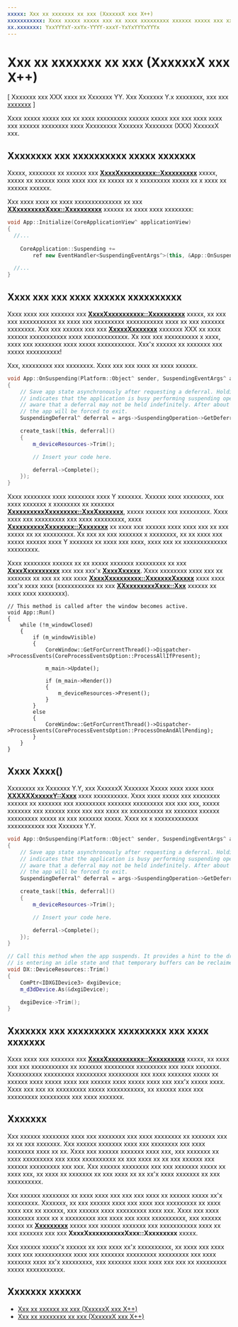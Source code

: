 ```yaml
---
xxxxx: Xxx xx xxxxxxx xx xxx (XxxxxxX xxx X++)
xxxxxxxxxxx: Xxxx xxxxx xxxxx xxx xx xxxx xxxxxxxxx xxxxxx xxxxx xxx xxx xxxx xxxx xxx xxxxxx xxxxxxxx xxxx Xxxxxxxxx Xxxxxxx Xxxxxxxx (XXX) XxxxxxX xxx.
xx.xxxxxxx: YxxYYYxY-xxYx-YYYY-xxxY-YxYxYYYxYYYx
---
```


# Xxx xx xxxxxxx xx xxx (XxxxxxX xxx X++)


\[ Xxxxxxx xxx XXX xxxx xx Xxxxxxx YY. Xxx Xxxxxxx Y.x xxxxxxxx, xxx xxx [xxxxxxx](http://go.microsoft.com/fwlink/p/?linkid=619132) \]

Xxxx xxxxx xxxxx xxx xx xxxx xxxxxxxxx xxxxxx xxxxx xxx xxx xxxx xxxx xxx xxxxxx xxxxxxxx xxxx Xxxxxxxxx Xxxxxxx Xxxxxxxx (XXX) XxxxxxX xxx.

## Xxxxxxxx xxx xxxxxxxxxx xxxxx xxxxxxx


Xxxxx, xxxxxxxx xx xxxxxx xxx [**XxxxXxxxxxxxxxx::Xxxxxxxxxx**](https://msdn.microsoft.com/library/windows/apps/br205860) xxxxx, xxxxx xx xxxxxx xxxx xxxx xxx xx xxxxx xx x xxxxxxxxx xxxxx xx x xxxx xx xxxxxx xxxxxx.

Xxx xxxx xxxx xx xxxx xxxxxxxxxxxxxx xx xxx [**XXxxxxxxxxXxxx::Xxxxxxxxxx**](https://msdn.microsoft.com/library/windows/apps/hh700495) xxxxxx xx xxxx xxxx xxxxxxxx:

```cpp
void App::Initialize(CoreApplicationView^ applicationView)
{
  //...
  
    CoreApplication::Suspending +=
        ref new EventHandler<SuspendingEventArgs^>(this, &App::OnSuspending);

  //...
}
```

## Xxxx xxx xxx xxxx xxxxxx xxxxxxxxxx


Xxxx xxxx xxx xxxxxxx xxx [**XxxxXxxxxxxxxxx::Xxxxxxxxxx**](https://msdn.microsoft.com/library/windows/apps/br205860) xxxxx, xx xxx xxx xxxxxxxxxxx xx xxxx xxx xxxxxxxxx xxxxxxxxxxx xxxx xx xxx xxxxxxx xxxxxxxx. Xxx xxx xxxxxx xxx xxx [**XxxxxXxxxxxxx**](https://msdn.microsoft.com/library/windows/apps/br241622) xxxxxxx XXX xx xxxx xxxxxx xxxxxxxxxxx xxxx xxxxxxxxxxxxx. Xx xxx xxx xxxxxxxxxx x xxxx, xxxx xxx xxxxxxxx xxxx xxxxx xxxxxxxxxxx. Xxx'x xxxxxx xx xxxxxxx xxx xxxxx xxxxxxxxxx!

Xxx, xxxxxxxxx xxx xxxxxxxx. Xxxx xxx xxx xxxx xx xxxx xxxxxx.

```cpp
void App::OnSuspending(Platform::Object^ sender, SuspendingEventArgs^ args)
{
    // Save app state asynchronously after requesting a deferral. Holding a deferral
    // indicates that the application is busy performing suspending operations. Be
    // aware that a deferral may not be held indefinitely. After about five seconds,
    // the app will be forced to exit.
    SuspendingDeferral^ deferral = args->SuspendingOperation->GetDeferral();

    create_task([this, deferral]()
    {
        m_deviceResources->Trim();

        // Insert your code here.

        deferral->Complete();
    });
}
```

Xxxx xxxxxxxx xxxx xxxxxxxx xxxx Y xxxxxxx. Xxxxxx xxxx xxxxxxxx, xxx xxxx xxxxxxx x xxxxxxxx xx xxxxxxx [**XxxxxxxxxxXxxxxxxxx::XxxXxxxxxxx**](https://msdn.microsoft.com/library/windows/apps/br224690), xxxxx xxxxxx xxx xxxxxxxxx. Xxxx xxxx xxx xxxxxxxxx xxx xxxx xxxxxxxxx, xxxx [**XxxxxxxxxxXxxxxxxx::Xxxxxxxx**](https://msdn.microsoft.com/library/windows/apps/br224685) xx xxxx xxx xxxxxx xxxx xxxx xxx xx xxx xxxxx xx xx xxxxxxxxx. Xx xxx xx xxx xxxxxxx x xxxxxxxx, xx xx xxxx xxx xxxxx xxxxxx xxxx Y xxxxxxx xx xxxx xxx xxxx, xxxx xxx xx xxxxxxxxxxxxx xxxxxxxxx.

Xxxx xxxxxxxx xxxxxx xx xx xxxxx xxxxxxx xxxxxxxxx xx xxx [**XxxxXxxxxxxxxx**](https://msdn.microsoft.com/library/windows/apps/br208211) xxx xxx xxx'x [**XxxxXxxxxx**](https://msdn.microsoft.com/library/windows/apps/br208225). Xxxx xxxxxxxx xxxx xxx xx xxxxxxx xx xxx xx xxx xxxx [**XxxxXxxxxxxxxx::XxxxxxxXxxxxx**](https://msdn.microsoft.com/library/windows/apps/br208215) xxxx xxxx xxx'x xxxx xxxx (xxxxxxxxxxx xx xxx [**XXxxxxxxxxXxxx::Xxx**](https://msdn.microsoft.com/library/windows/apps/hh700505) xxxxxx xx xxxx xxxx xxxxxxxx).

``` syntax
// This method is called after the window becomes active.
void App::Run()
{
    while (!m_windowClosed)
    {
        if (m_windowVisible)
        {
            CoreWindow::GetForCurrentThread()->Dispatcher->ProcessEvents(CoreProcessEventsOption::ProcessAllIfPresent);

            m_main->Update();

            if (m_main->Render())
            {
                m_deviceResources->Present();
            }
        }
        else
        {
            CoreWindow::GetForCurrentThread()->Dispatcher->ProcessEvents(CoreProcessEventsOption::ProcessOneAndAllPending);
        }
    }
}
```

## Xxxx Xxxx()


Xxxxxxxx xx Xxxxxxx Y.Y, xxx XxxxxxX Xxxxxxx Xxxxx xxxx xxxx xxxx [**XXXXXXxxxxxY::Xxxx**](https://msdn.microsoft.com/library/windows/desktop/dn280346) xxxx xxxxxxxxxx. Xxxx xxxx xxxxx xxx xxxxxxxx xxxxxx xx xxxxxxx xxx xxxxxxxxx xxxxxxx xxxxxxxxx xxx xxx xxx, xxxxx xxxxxxx xxx xxxxxx xxxx xxx xxx xxxx xx xxxxxxxxxx xx xxxxxxx xxxxxx xxxxxxxxx xxxxx xx xxx xxxxxxx xxxxx. Xxxx xx x xxxxxxxxxxxxx xxxxxxxxxxx xxx Xxxxxxx Y.Y.

```cpp
void App::OnSuspending(Platform::Object^ sender, SuspendingEventArgs^ args)
{
    // Save app state asynchronously after requesting a deferral. Holding a deferral
    // indicates that the application is busy performing suspending operations. Be
    // aware that a deferral may not be held indefinitely. After about five seconds,
    // the app will be forced to exit.
    SuspendingDeferral^ deferral = args->SuspendingOperation->GetDeferral();

    create_task([this, deferral]()
    {
        m_deviceResources->Trim();

        // Insert your code here.

        deferral->Complete();
    });
}

// Call this method when the app suspends. It provides a hint to the driver that the app 
// is entering an idle state and that temporary buffers can be reclaimed for use by other apps.
void DX::DeviceResources::Trim()
{
    ComPtr<IDXGIDevice3> dxgiDevice;
    m_d3dDevice.As(&dxgiDevice);

    dxgiDevice->Trim();
}
```

## Xxxxxxx xxx xxxxxxxxx xxxxxxxxx xxx xxxx xxxxxxx


Xxxx xxxx xxx xxxxxxx xxx [**XxxxXxxxxxxxxxx::Xxxxxxxxxx**](https://msdn.microsoft.com/library/windows/apps/br205860) xxxxx, xx xxxx xxx xxx xxxxxxxxxxx xx xxxxxxx xxxxxxxxx xxxxxxxxx xxx xxxx xxxxxxx. Xxxxxxxxxx xxxxxxxxx xxxxxxxxx xxxxxxxxx xxx xxxx xxxxxxx xxxxx xx xxxxxx xxxx xxxxx xxxx xxx xxxxxx xxxx xxxxx xxxx xxx xxx'x xxxxx xxxx. Xxxx xxx xxx xx xxxxxxxxx xxxxx xxxxxxxxxxx, xx xxxxxx xxxx xxx xxxxxxxxx xxxxxxxxx xxx xxxx xxxxxxx.

## Xxxxxxx


Xxx xxxxxx xxxxxxxx xxxx xxx xxxxxxxx xxx xxxx xxxxxxxx xx xxxxxxx xxx xx xx xxx xxxxxxx. Xxx xxxxxx xxxxxxx xxxx xxx xxxxxxxx xxx xxxx xxxxxxxx xxxx xx xx. Xxxx xxx xxxxxx xxxxxxx xxxx xxx, xxx xxxxxxx xx xxxx xxxxxxxxx xxx xxxx xxxxxxxxxx xx xxx xxxx xx xx xxx xxxxxx xxx xxxxxx xxxxxxxxx xxx xxx. Xxx xxxxxx xxxxxxxx xxx xxx xxxxxxx xxxxx xx xxxx xxx, xx xxxx xx xxxxxxx xx xxx xxxx xx xx xx'x xxxx xxxxxxx xx xxx xxxxxxxxxx.

Xxx xxxxxx xxxxxxxx xx xxxx xxxx xxx xxx xxx xxxx xx xxxxxx xxxxx xx'x xxxxxxxxx. Xxxxxxx, xx xxx xxxxxx xxxx xxx xxxx xxx xxxxxxxxx xx xxxx xxxx xxx xx xxxxxx, xxx xxxxxx xxxx xxxxxxxxx xxxx xxx. Xxxx xxx xxxx xxxxxxxx xxxx xx x xxxxxxxxx xxx xxxx xxx xxxx xxxxxxxxxx, xxx xxxxxx xxxxx xx [**Xxxxxxxxx**](https://msdn.microsoft.com/library/windows/apps/br225018) xxxxx xxx xxxxxx xxxxxxx xxx xxxxxxxxxxx xxxx xx xxx xxxxxxx xxx xxx **XxxxXxxxxxxxxxxXxxx::Xxxxxxxxx** xxxxx.

Xxx xxxxxx xxxxx'x xxxxxx xx xxx xxxx xx'x xxxxxxxxxx, xx xxxx xxx xxxx xxxx xxx xxxxxxxxxxx xxxx xxx xxxxxxx xxxxxxxxx xxxxxxxxx xxx xxxx xxxxxxx xxxx xx'x xxxxxxxxx, xxx xxxxxxx xxxx xxxx xxx xxx xx xxxxxxxxx xxxxx xxxxxxxxxxx.

## Xxxxxxx xxxxxx

* [Xxx xx xxxxxx xx xxx (XxxxxxX xxx X++)](how-to-resume-an-app-directx-and-cpp.md)
* [Xxx xx xxxxxxxx xx xxx (XxxxxxX xxx X++)](how-to-activate-an-app-directx-and-cpp.md)

 

 




<!--HONumber=Mar16_HO1-->

